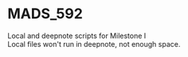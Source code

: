 # MADS_592
Local and deepnote scripts for Milestone I<br>
Local files won't run in deepnote, not enough space.<br>
